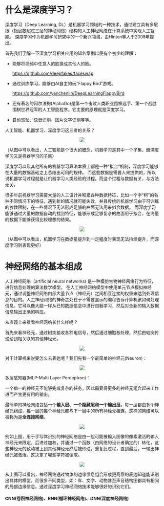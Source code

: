 # 什么是深度学习？

深度学习（Deep Learning, DL）是机器学习领域的一种技术，通过建立具有多层级（指层数超过三层的神经网络）结构的人工神经网络在计算系统中实现人工智能。
深度学习作为机器学习研究中的一个新兴领域，由Hinton等人于2006年提出。


首先我们了解一下深度学习相关应用的知名案例以便有个初步的理解：

* 能够将视频中任意人的脸换成其他人的脸。

    https://github.com/deepfakes/faceswap

* 通过训练学习，能够由AI自主的玩“Flappy Bird”游戏。

    https://github.com/yenchenlin/DeepLearningFlappyBird

* 还有著名的阿尔法狗(AlphaGo)是第一个击败人类职业围棋选手、第一个战胜围棋世界冠军的人工智能程序。它主要的原理就是深度学习。 
* 自动驾驶、语音识别、图片文字识别等等。

人工智能、机器学习、深度学习这三者的关系？

<p align="center">
  <img src="https://github.com/kebiao/deeplearning/blob/master/screenshots/tutorial/getting_started_1.png">
</p>

（从图中可以看出，人工智能是个很大的概念，机器学习是其中一个子集，而深度学习又是机器学习的子集）


深度学习以及其他所有的机器学习算法本质上都是一种“拟合”机制，深度学习能够在大量的数据基础之上总结出可用的规律。
而这些数据是需要人来提供的，所以说机器学习过程就是让机器学习人类经验的过程。而这个过程与数据有关，与方法无关。


很多年前机器学习需要大量的人工设计并积累各种数据特征，比如一个字“柯”的各种不同情况下的特征，遇到新的情况就可能失效，并且传统的机器学习由于可训练的参数限制，在一些情况下无法形成足够的曲面无法用来拟合数据。
而深度学习能够通过大量的数据自动的找到特征，能够形成足够复杂的曲面用于拟合，在海量的数据下能够获得比较理想的结果。

<p align="center">
  <img src="https://github.com/kebiao/deeplearning/blob/master/screenshots/tutorial/getting_started_2.png">
</p>

（从图中可以看出，机器学习在数据量提升到一定程度时表现无法持续提升，而深度学习则表现更好）

# 神经网络的基本组成

人工神经网络（artificial neural networks) 是一种模仿生物神经网络行为特征，进行信息处理的算法数学模型。
在人工神经网络模型中使用单元节点模拟神经元，通过调整神经网络内部大量节点（神经元）之间相互连接的权重来达到处理信息的目的。人工神经网络的神奇之处在于不需要显示的编程告诉计算机该如何处理信息，它可以像大脑一样从已知数据信息中进行自我学习，然后对全新的输入数据信息输出正确的响应。

从直观上来看看神经网络长什么样呢？

首先来看神经元，通过树突接收各种电信号，然后通过细胞核处理，然后由轴突传递给到相关联的其他神经元。

<p align="center">
  <img src="https://github.com/kebiao/deeplearning/blob/master/screenshots/tutorial/getting_started_3.png">
</p>

对于计算机来说要怎么去表达呢？我们先看一个最简单的神经元(Neuron)：

<p align="center">
  <img src="https://github.com/kebiao/deeplearning/blob/master/screenshots/tutorial/getting_started_5.png">
</p>

多层感知器(MLP-Multi Layer Perceptron)：

一个单一的神经元不能够完成复杂的任务，因此需要将更多的神经元组合起来工作进而产生更有用的输出。

最简单的神经网络包括一个**输入层、一个隐藏层和一个输出层**。每一层都由多个神经元组成，每一层的每个神经元都与下一层中的所有神经元相连。这样的网络可以被称为是**全连接网络**。


<p align="center">
  <img src="https://github.com/kebiao/deeplearning/blob/master/screenshots/tutorial/getting_started_4.png">
</p>

例如上图，用于手写体识别的神经网络是由一组可能被输入图像的像素激活的输入神经元来限定。后进过加权，并通过一个函数（由网络的设计者确定的）转化，这些神经元的致动被上到其他神经元然后被传递。重复此过程，直到最后，一输出神经元被激活。这决定了哪些字符被读取。

<p align="center">
  <img src="https://github.com/kebiao/deeplearning/blob/master/screenshots/tutorial/getting_started_6.png">
</p>

从上图可以看出，神经网络通过物体的边缘信息组合形成更高层的表达知道能识别出具体的模型。而很多不同类型，如：车、文字、动物甚至声音结构图都具有相同的局部边缘信息。通过深度学习神经网络技术能够很好的识别它们。
#### CNN(卷积神经网络)、RNN(循环神经网络)、DNN(深度神经网络)
